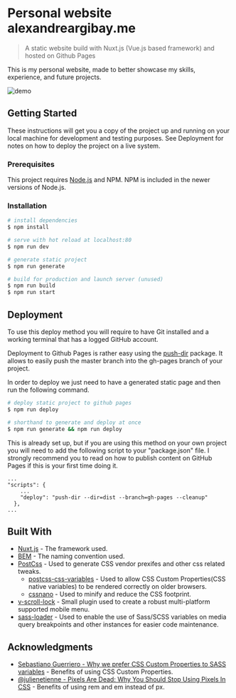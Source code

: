 # Personal website alexandreargibay.me

> A static website build with Nuxt.js (Vue.js based framework) and hosted on Github Pages


This is my personal website, made to better showcase my skills, experience, and future projects.


![demo](https://alexandreargibay.me/page_preview.png)


## Getting Started

These instructions will get you a copy of the project up and running on your local machine for development and testing purposes. See Deployment for notes on how to deploy the project on a live system.

### Prerequisites

This project requires [Node.js](https://nodejs.org/) and NPM. NPM is included in the newer versions of Node.js.

### Installation

``` bash
# install dependencies
$ npm install

# serve with hot reload at localhost:80
$ npm run dev

# generate static project
$ npm run generate

# build for production and launch server (unused)
$ npm run build
$ npm run start
```


## Deployment

To use this deploy method you will require to have Git installed and a working terminal that has a logged GitHub account.

Deployment to Github Pages is rather easy using the [push-dir](https://github.com/L33T-KR3W/push-dir) package. It allows to easily push the master branch into the gh-pages branch of your project.

In order to deploy we just need to have a generated static page and then run the following command.

``` bash
# deploy static project to github pages
$ npm run deploy

# shorthand to generate and deploy at once
$ npm run generate && npm run deploy

```

This is already set up, but if you are using this method on your own project you will need to add the following script to your "package.json" file. I strongly recommend you to read on how to publish content on GitHub Pages if this is your first time doing it.

```
...
"scripts": {
    ...
    "deploy": "push-dir --dir=dist --branch=gh-pages --cleanup"
  },
...
```

## Built With

* [Nuxt.js](https://nuxtjs.org/guide) - The framework used.
* [BEM](https://en.bem.info/methodology/) - The naming convention used.
* [PostCss](https://github.com/postcss/postcss) - Used to generate CSS vendor prexifes and other css related tweaks.
    * [postcss-css-variables](https://github.com/MadLittleMods/postcss-css-variables) - Used to allow CSS Custom Properties(CSS native variables) to be rendered correctly on older browsers.
    * [cssnano](https://cssnano.co/) - Used to minify and reduce the CSS footprint.
* [v-scroll-lock](https://github.com/phegman/v-scroll-lock) - Small plugin used to create a robust multi-platform supported mobile menu.
* [sass-loader](https://github.com/webpack-contrib/sass-loader) - Used to enable the use of Sass/SCSS variables on media query breakpoints and other instances for easier code maintenance.

## Acknowledgments

* [Sebastiano Guerriero - Why we prefer CSS Custom Properties to SASS variables](https://codyhouse.co/blog/post/css-custom-properties-vs-sass-variables) - Benefits of using CSS Custom Properties.
* [@julienetienne - Pixels Are Dead: Why You Should Stop Using Pixels In CSS](https://medium.com/@julienetienne/pixels-are-dead-faa87cd8c8b9) - Benefits of using rem and em instead of px.
